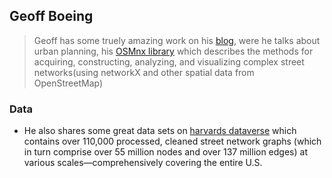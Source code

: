 ## Geoff Boeing
> Geoff has some truely amazing work on his [blog](https://geoffboeing.com/publications/), were he talks about urban planning, his 
[OSMnx library]() which describes the methods for acquiring, constructing, analyzing, and visualizing complex street 
networks(using networkX and other spatial data from OpenStreetMap)
### Data
- He also shares some great data sets on [harvards dataverse](https://dataverse.harvard.edu/dataset.xhtml?persistentId=doi:10.7910/DVN/CUWWYJ) which contains over 110,000 processed, cleaned street network graphs (which in turn comprise over 55 million nodes and over 137 million edges) at various scales—comprehensively covering the entire U.S.
